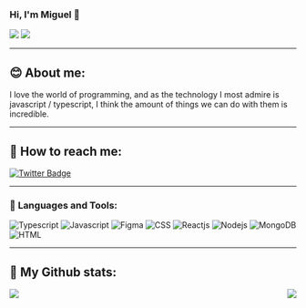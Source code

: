 ### Hi, I'm Miguel 👋
![](https://visitor-badge.laobi.icu/badge?page_id=miguel5g)
![](https://img.shields.io/github/followers/miguel5g?style=social)
****
## :blush: About me:
I love the world of programming, and as the technology I most admire is javascript / typescript, I think the amount of things we can do with them is incredible.
****
  
## :mag_right: **How to reach me:**

[![Twitter Badge](https://img.shields.io/badge/_guel5g_-b1295b?style=flat-square&labelColor=b1295b&logo=twitter&logoColor=fff&link=https://twitter.com/guel5g)](https://twitter.com/guel5g)

****

### :rocket: **Languages and Tools:**
![Typescript](https://img.shields.io/badge/-Typescript-007ACC?style=flat-square&logo=Typescript&logoColor=white)
![Javascript](https://img.shields.io/badge/-Javascript-F7DF1E?style=flat-square&logo=Javascript&logoColor=white)
![Figma](https://img.shields.io/badge/-Figma-F24E1E?style=flat-square&logo=Figma&logoColor=white)
![CSS](https://img.shields.io/badge/-CSS-1572B6?style=flat-square&logo=css3&logoColor=white)
![Reactjs](https://img.shields.io/badge/-Reactjs-61DAFB?style=flat-square&logo=React&logoColor=white)
![Nodejs](https://img.shields.io/badge/-Nodejs-339933?style=flat-square&logo=Node.js&logoColor=white)
![MongoDB](https://img.shields.io/badge/-MongoDB-47A248?style=flat-square&logo=MongoDB&logoColor=white)
![HTML](https://img.shields.io/badge/-HTML-E34F26?style=flat-square&logo=HTML5&logoColor=white)
****

## :tada: My Github stats:
<img align="left" src="https://github-readme-stats.vercel.app/api/top-langs/?username=miguel5g&layout=compact&langs_count=16&theme=radical" />
<img align="right" src="https://github-readme-stats.vercel.app/api?username=miguel5g&show_icons=true&theme=radical" />
